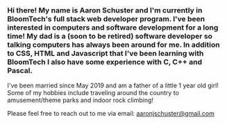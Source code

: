 ### Hi there! My name is Aaron Schuster and I'm currently in BloomTech's full stack web developer program. I've been interested in computers and software development for a long time! My dad is a (soon to be retired) software developer so talking computers has always been around for me. In addition to CSS, HTML and Javascript that I've been learning with BloomTech I also have some experience with C, C++ and Pascal. 
  I've been married since May 2019 and am a father of a little 1 year old girl! Some of my hobbies include traveling around the country to amusement/theme parks and indoor rock climbing!
  
Please feel free to reach out to me via email: aaronjschuster@gmail.com

<!--
**aaschuster/aaschuster** is a ✨ _special_ ✨ repository because its `README.md` (this file) appears on your GitHub profile.

Here are some ideas to get you started:

- 🔭 I’m currently working on ...
- 🌱 I’m currently learning ...
- 👯 I’m looking to collaborate on ...
- 🤔 I’m looking for help with ...
- 💬 Ask me about ...
- 📫 How to reach me: ...
- 😄 Pronouns: ...
- ⚡ Fun fact: ...
-->
